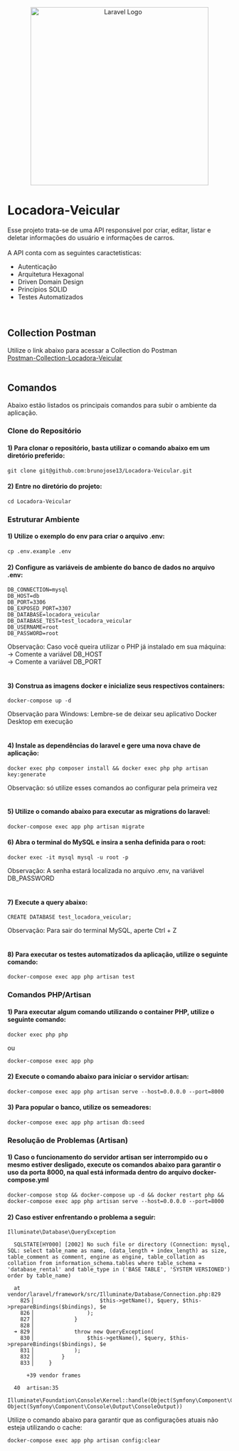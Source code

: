 <p align="center"><a href="https://laravel.com" target="_blank"><img src="https://raw.githubusercontent.com/laravel/art/master/logo-lockup/5%20SVG/2%20CMYK/1%20Full%20Color/laravel-logolockup-cmyk-red.svg" width="400" alt="Laravel Logo"></a></p>

# Locadora-Veicular

Esse projeto trata-se de uma API responsável por criar, editar, listar e deletar informações do usuário e informações de carros.
<br><br>
A API conta com as seguintes caractetisticas:
- Autenticação
- Arquitetura Hexagonal
- Driven Domain Design
- Princípios SOLID
- Testes Automatizados
<br>

## Collection Postman
Utilize o link abaixo para acessar a Collection do Postman
<br>[Postman-Collection-Locadora-Veicular](https://elements.getpostman.com/redirect?entityId=24702725-d04e8cf3-aa55-4d99-bcb8-3c46c56bb91b&entityType=collection)
<br>
<br>

## Comandos

Abaixo estão listados os principais comandos para subir o ambiente da aplicação.
<br>

### Clone do Repositório

#### 1) Para clonar o repositório, basta utilizar o comando abaixo em um diretório preferido:
```
git clone git@github.com:brunojose13/Locadora-Veicular.git
```

#### 2) Entre no diretório do projeto:
```
cd Locadora-Veicular
```

### Estruturar Ambiente

#### 1) Utilize o exemplo do env para criar o arquivo .env:
```
cp .env.example .env
```

#### 2) Configure as variáveis de ambiente do banco de dados no arquivo .env:
```
DB_CONNECTION=mysql
DB_HOST=db
DB_PORT=3306
DB_EXPOSED_PORT=3307
DB_DATABASE=locadora_veicular
DB_DATABASE_TEST=test_locadora_veicular
DB_USERNAME=root
DB_PASSWORD=root
```
Observação: Caso você queira utilizar o PHP já instalado em sua máquina:
<br>→ Comente a variável DB_HOST
<br>→ Comente a variável DB_PORT
<br>
<br>

#### 3) Construa as imagens docker e inicialize seus respectivos containers:
```
docker-compose up -d
```
Observação para Windows: Lembre-se de deixar seu aplicativo Docker Desktop em execução
<br>
<br>

#### 4) Instale as dependências do laravel e gere uma nova chave de aplicação:
```
docker exec php composer install && docker exec php php artisan key:generate
```
Observação: só utilize esses comandos ao configurar pela primeira vez
<br>
<br>

#### 5) Utilize o comando abaixo para executar as migrations do laravel:
```
docker-compose exec app php artisan migrate
```

#### 6) Abra o terminal do MySQL e insira a senha definida para o root:
```
docker exec -it mysql mysql -u root -p
```
Observação: A senha estará localizada no arquivo .env, na variável DB_PASSWORD
<br>
<br>

#### 7) Execute a query abaixo:
```
CREATE DATABASE test_locadora_veicular;
```
Observação: Para sair do terminal MySQL, aperte Ctrl + Z
<br>
<br>

#### 8) Para executar os testes automatizados da aplicação, utilize o seguinte comando:
```
docker-compose exec app php artisan test
```

### Comandos PHP/Artisan

#### 1) Para executar algum comando utilizando o container PHP, utilize o seguinte comando:
```
docker exec php php
```
ou
```
docker-compose exec app php
```

#### 2) Execute o comando abaixo para iniciar o servidor artisan:
```
docker-compose exec app php artisan serve --host=0.0.0.0 --port=8000
```

#### 3) Para popular o banco, utilize os semeadores:
```
docker-compose exec app php artisan db:seed
```

### Resolução de Problemas (Artisan)

#### 1) Caso o funcionamento do servidor artisan ser interrompido ou o mesmo estiver desligado, execute os comandos abaixo para garantir o uso da porta 8000, na qual está informada dentro do arquivo docker-compose.yml
```
docker-compose stop && docker-compose up -d && docker restart php && docker-compose exec app php artisan serve --host=0.0.0.0 --port=8000
```

#### 2) Caso estiver enfrentando o problema a seguir:
```
Illuminate\Database\QueryException 

  SQLSTATE[HY000] [2002] No such file or directory (Connection: mysql, SQL: select table_name as name, (data_length + index_length) as size, table_comment as comment, engine as engine, table_collation as collation from information_schema.tables where table_schema = 'database_rental' and table_type in ('BASE TABLE', 'SYSTEM VERSIONED') order by table_name)

  at vendor/laravel/framework/src/Illuminate/Database/Connection.php:829
    825▕                     $this->getName(), $query, $this->prepareBindings($bindings), $e
    826▕                 );
    827▕             }
    828▕ 
  ➜ 829▕             throw new QueryException(
    830▕                 $this->getName(), $query, $this->prepareBindings($bindings), $e
    831▕             );
    832▕         }
    833▕     }

      +39 vendor frames

  40  artisan:35
      Illuminate\Foundation\Console\Kernel::handle(Object(Symfony\Component\Console\Input\ArgvInput), Object(Symfony\Component\Console\Output\ConsoleOutput))
```
Utilize o comando abaixo para garantir que as configurações atuais não esteja utilizando o cache:
```
docker-compose exec app php artisan config:clear
```
